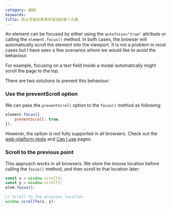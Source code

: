 ```yaml
---
category: 基础
keywords:
title: 防止页面在聚焦时滚动到某个元素
---
```


An element can be focused by either using the `autofocus="true"` attribute or calling the `element.focus()` method. In both cases, the browser will automatically scroll the element into the viewport.
It is not a problem in most cases but I have seen a few scenarios where we would like to avoid the behaviour.

For example, focusing on a text field inside a modal automatically might scroll the page to the top.

There are two solutions to prevent this behaviour.

### Use the preventScroll option

We can pass the `preventScroll` option to the `focus()` method as following:

```js
element.focus({
    preventScroll: true,
});
```

However, the option is not fully supported in all browsers. Check out the [web-platform-tests](https://wpt.fyi/results/html/interaction/focus/processing-model/preventScroll.html) and [Can I use](https://caniuse.com/mdn-api_htmlelement_focus_preventscroll_option) pages.

### Scroll to the previous point

This approach works in all browsers. We store the mouse location before calling the `focus()` method, and then scroll to that location later:

```js
const x = window.scrollX;
const y = window.scrollY;
elem.focus();

// Scroll to the previous location
window.scrollTo(x, y);
```
